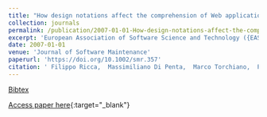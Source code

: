 ```yaml
---
title: "How design notations affect the comprehension of Web applications"
collection: journals
permalink: /publication/2007-01-01-How-design-notations-affect-the-comprehension-of-Web-applications
excerpt: 'European Association of Software Science and Technology ({EASST}), Chichester, UK, Scopus ID: 2-s2.0-35948988563, Cited by: 1'
date: 2007-01-01
venue: 'Journal of Software Maintenance'
paperurl: 'https://doi.org/10.1002/smr.357'
citation: ' Filippo Ricca,  Massimiliano Di Penta,  Marco Torchiano,  Paolo Tonella,  Mariano Ceccato, &quot;How design notations affect the comprehension of Web applications.&quot; Journal of Software Maintenance, 2007.'
---
```

[Bibtex](https://dblp.org/rec/bib/journals/smr/RiccaPTTC07)

[Access paper here](https://doi.org/10.1002/smr.357){:target="_blank"}
